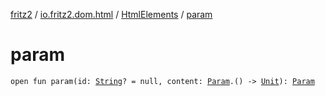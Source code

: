 [fritz2](../../index.md) / [io.fritz2.dom.html](../index.md) / [HtmlElements](index.md) / [param](./param.md)

# param

`open fun param(id: `[`String`](https://kotlinlang.org/api/latest/jvm/stdlib/kotlin/-string/index.html)`? = null, content: `[`Param`](../-param/index.md)`.() -> `[`Unit`](https://kotlinlang.org/api/latest/jvm/stdlib/kotlin/-unit/index.html)`): `[`Param`](../-param/index.md)